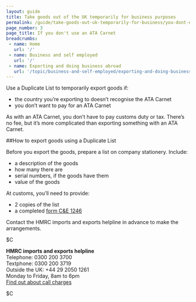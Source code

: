 ```yaml
---
layout: guide
title: Take goods out of the UK temporarily for business purposes
permalink: /guide/take-goods-out-uk-temporarily-for-business/you-dont-use-ata.html
page_number: 3
page_title: If you don't use an ATA Carnet
breadcrumbs:
 - name: Home
   url: '/'
 - name: Business and self employed
   url: '/'
 - name: Exporting and doing business abroad
   url: '/topic/business-and-self-employed/exporting-and-doing-business-abroad.html'   
---
```


Use a Duplicate List to temporarily export goods if:

- the country you’re exporting to doesn’t recognise the ATA Carnet
- you don’t want to pay for an ATA Carnet

As with an ATA Carnet, you don’t have to pay customs duty or tax. There’s no fee, but it’s more complicated than exporting something with an ATA Carnet.

##How to export goods using a Duplicate List

Before you export the goods, prepare a list on company stationery. Include:

- a description of the goods
- how many there are
- serial numbers, if the goods have them
- value of the goods

At customs, you’ll need to provide:

- 2 copies of the list 
- a completed [form C&E 1246](https://www.gov.uk/government/uploads/system/uploads/attachment_data/file/374161/ce1246.pdf)

Contact the HMRC imports and exports helpline in advance to make the arrangements.
 
$C 

**HMRC imports and exports helpline**    
Telephone: 0300 200 3700  
Textphone: 0300 200 3719  
Outside the UK: +44 29 2050 1261  
Monday to Friday, 8am to 6pm    
[Find out about call charges](/call-charges)  

$C  




